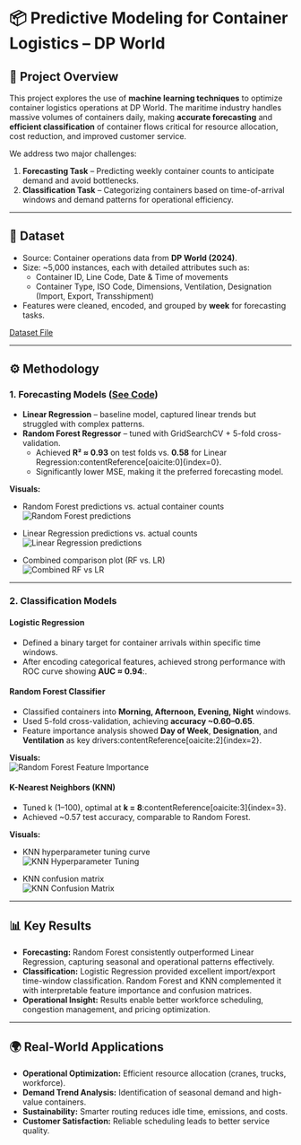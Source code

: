 # 📦 Predictive Modeling for Container Logistics – DP World  

## 📌 Project Overview  
This project explores the use of **machine learning techniques** to optimize container logistics operations at DP World. The maritime industry handles massive volumes of containers daily, making **accurate forecasting** and **efficient classification** of container flows critical for resource allocation, cost reduction, and improved customer service.  

We address two major challenges:  
1. **Forecasting Task** – Predicting weekly container counts to anticipate demand and avoid bottlenecks.  
2. **Classification Task** – Categorizing containers based on time-of-arrival windows and demand patterns for operational efficiency.  

---

## 📂 Dataset  
- Source: Container operations data from **DP World (2024)**.  
- Size: ~5,000 instances, each with detailed attributes such as:  
  - Container ID, Line Code, Date & Time of movements  
  - Container Type, ISO Code, Dimensions, Ventilation, Designation (Import, Export, Transshipment)  
- Features were cleaned, encoded, and grouped by **week** for forecasting tasks.  

[Dataset File](https://github.com/abdurrahman-03/Predictive-Modeling-for-Container-Logistics-DP-World-/blob/main/ShippingData1.csv)

---

## ⚙️ Methodology  

### 1. Forecasting Models ([See Code](https://github.com/abdurrahman-03/Predictive-Modeling-for-Container-Logistics-DP-World-/blob/main/Forecasting_Model.ipynb))   
- **Linear Regression** – baseline model, captured linear trends but struggled with complex patterns. 
- **Random Forest Regressor** – tuned with GridSearchCV + 5-fold cross-validation. 
  - Achieved **R² ≈ 0.93** on test folds vs. **0.58** for Linear Regression:contentReference[oaicite:0]{index=0}.  
  - Significantly lower MSE, making it the preferred forecasting model.  

**Visuals:**  
- Random Forest predictions vs. actual container counts  
![Random Forest predictions](https://github.com/abdurrahman-03/Predictive-Modeling-for-Container-Logistics-DP-World-/blob/main/Forecasting_Model.ipynb#L120-L145)

- Linear Regression predictions vs. actual counts  
![Linear Regression predictions](file-Hd4eHFtrZWa2vSYz1nm2z5)

- Combined comparison plot (RF vs. LR)  
![Combined RF vs LR](file-3Su7NffmMWj7A6JvbzF66A)

---

### 2. Classification Models  

#### Logistic Regression  
- Defined a binary target for container arrivals within specific time windows.  
- After encoding categorical features, achieved strong performance with ROC curve showing **AUC ≈ 0.94**:.  

#### Random Forest Classifier  
- Classified containers into **Morning, Afternoon, Evening, Night** windows.  
- Used 5-fold cross-validation, achieving **accuracy ~0.60–0.65**.  
- Feature importance analysis showed **Day of Week**, **Designation**, and **Ventilation** as key drivers:contentReference[oaicite:2]{index=2}.  

**Visuals:**  
![Random Forest Feature Importance](file-YJeKAU5d5gjePjXo9QGK6z)

#### K-Nearest Neighbors (KNN)  
- Tuned k (1–100), optimal at **k = 8**:contentReference[oaicite:3]{index=3}.  
- Achieved ~0.57 test accuracy, comparable to Random Forest.  

**Visuals:**  
- KNN hyperparameter tuning curve  
![KNN Hyperparameter Tuning](file-JZoRBxCevJgYvRyJhfxhiP)

- KNN confusion matrix  
![KNN Confusion Matrix](file-KhRUCarcjJhCWq31QazwHK)

---

## 📊 Key Results  
- **Forecasting:** Random Forest consistently outperformed Linear Regression, capturing seasonal and operational patterns effectively.  
- **Classification:** Logistic Regression provided excellent import/export time-window classification. Random Forest and KNN complemented it with interpretable feature importance and confusion matrices.  
- **Operational Insight:** Results enable better workforce scheduling, congestion management, and pricing optimization.  

---

## 🌍 Real-World Applications  
- **Operational Optimization:** Efficient resource allocation (cranes, trucks, workforce).  
- **Demand Trend Analysis:** Identification of seasonal demand and high-value containers.  
- **Sustainability:** Smarter routing reduces idle time, emissions, and costs.  
- **Customer Satisfaction:** Reliable scheduling leads to better service quality.
